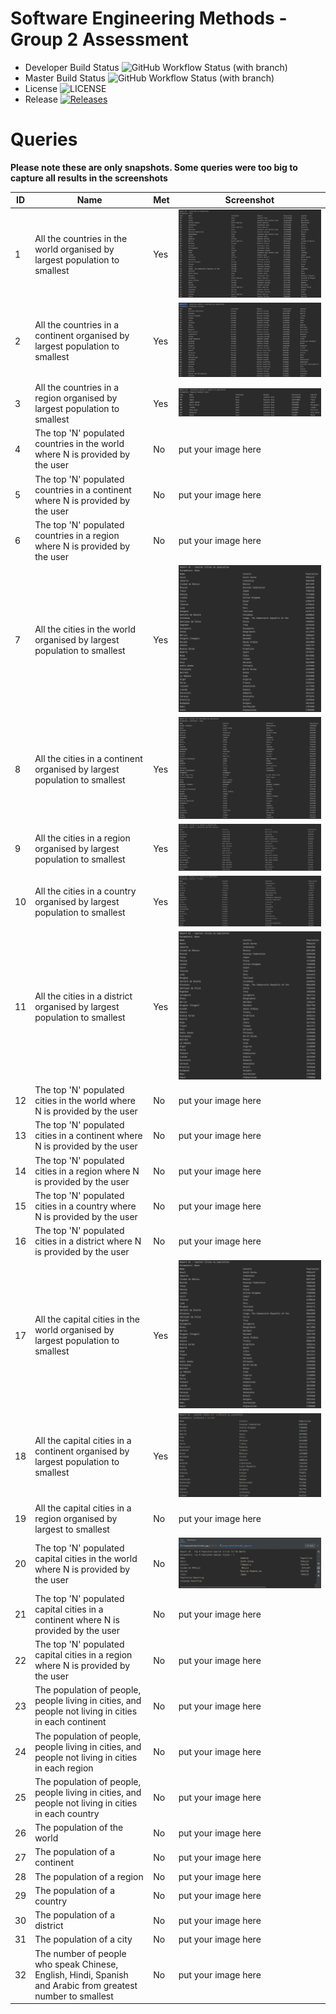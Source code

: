 # Software Engineering Methods - Group 2 Assessment

- Developer Build Status ![GitHub Workflow Status (with branch)](https://img.shields.io/github/actions/workflow/status/MelissaAstbury/SEMPopulationInformation/main.yml?branch=develop)
- Master Build Status ![GitHub Workflow Status (with branch)](https://img.shields.io/github/actions/workflow/status/MelissaAstbury/SEMPopulationInformation/main.yml?branch=master)
- License ![LICENSE](https://img.shields.io/github/license/MelissaAstbury/SEMPopulationInformation.svg?style=flat-square)
- Release [![Releases](https://img.shields.io/github/v/tag/melissaastbury/sempopulationinformation?label=Release&sort=semver)](https://github.com/MelissaAstbury/SEMPopulationInformation/releases)

# Queries 
**Please note these are only snapshots. Some queries were too big to capture all results in the screenshots**

| ID  | Name                                                                                                        | Met | Screenshot                                         |
|-----|-------------------------------------------------------------------------------------------------------------|-----|----------------------------------------------------|
| 1   | All the countries in the world organised by largest population to smallest                                  | Yes | ![img.png](getCountriesByPopulation.png)           |
| 2   | All the countries in a continent organised by largest population to smallest                                | Yes | ![img.png](getCountriesInAContinent.png)           |
| 3   | All the countries in a region organised by largest population to smallest                                   | Yes | ![img.png](getCountriesForRegion.png)              |
| 4   | The top 'N' populated countries in the world where N is provided by the user                                | No  | put your image here                                |
| 5   | The top 'N' populated countries in a continent where N is provided by the user                              | No  | put your image here                                |
| 6   | The top 'N' populated countries in a region where N is provided by the user                                 | No  | put your image here                                |
| 7   | All the cities in the world organised by largest population to smallest                                     | Yes | ![img.png](getCitiesByPopulation.png)              |
| 8   | All the cities in a continent organised by largest population to smallest                                   | Yes | ![img.png](getCitiesForContinentByPopulation.png)  |
| 9   | All the cities in a region organised by largest population to smallest                                      | Yes | ![img.png](getCitiesForRegionByPopulation.png)     |
| 10  | All the cities in a country organised by largest population to smallest                                     | Yes | ![img.png](getCitiesForCountryByPopulation.png)    |
| 11  | All the cities in a district organised by largest population to smallest                                    | Yes | ![img.png](getCapitalCitiesByPopulation.png)       |
| 12  | The top 'N' populated cities in the world where N is provided by the user                                   | No  | put your image here                                |
| 13  | The top 'N' populated cities in a continent where N is provided by the user                                 | No  | put your image here                                |
| 14  | The top 'N' populated cities in a region where N is provided by the user                                    | No  | put your image here                                |
| 15  | The top 'N' populated cities in a country where N is provided by the user                                   | No  | put your image here                                |
| 16  | The top 'N' populated cities in a district where N is provided by the user                                  | No  | put your image here                                |
| 17  | All the capital cities in the world organised by largest population to smallest                             | Yes | ![img.png](getCapitalCitiesByPopulation.png)       |
| 18  | All the capital cities in a continent organised by largest population to smallest                           | Yes | ![img.png](getCapitalCitiesForContinentByPopl.png) |
| 19  | All the capital cities in a region organised by largest to smallest                                         | No  | put your image here                                |
| 20  | The top 'N' populated capital cities in the world where N is provided by the user                           | No  | ![img.png](getTopNCapitalCitiesInTheWorld.png)     |
| 21  | The top 'N' populated capital cities in a continent where N is provided by the user                         | No  | put your image here                                |
| 22  | The top 'N' populated capital cities in a region where N is provided by the user                            | No  | put your image here                                |
| 23  | The population of people, people living in cities, and people not living in cities in each continent        | No  | put your image here                                |
| 24  | The population of people, people living in cities, and people not living in cities in each region           | No  | put your image here                                |
| 25  | The population of people, people living in cities, and people not living in cities in each country          | No  | put your image here                                |
| 26  | The population of the world                                                                                 | No  | put your image here                                |
| 27  | The population of a continent                                                                               | No  | put your image here                                |
| 28  | The population of a region                                                                                  | No  | put your image here                                |
| 29  | The population of a country                                                                                 | No  | put your image here                                |
| 30  | The population of a district                                                                                | No  | put your image here                                |
| 31  | The population of a city                                                                                    | No  | put your image here                                |
| 32  | The number of people who speak Chinese, English, Hindi, Spanish and Arabic from greatest number to smallest | No  | put your image here                                |

